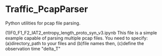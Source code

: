 # Traffic_PcapParser
Python utilities for pcap file parsing.

(1)F0_F1_F2_IAT2_entropy_length_proto_syn_v3.ipynb
This file is a simple example capable of parsing multiple pcap files.
You need to specify:
  (a)directory_path to your files and
  (b)file names
then, 
  (c)define the observation time "delta_T"
